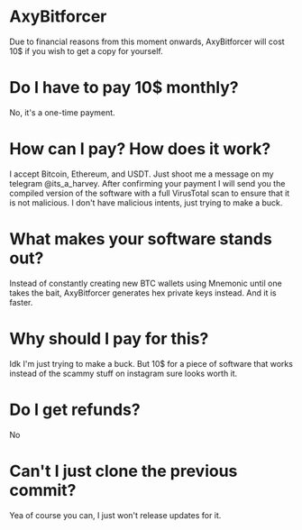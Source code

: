 # AxyBitforcer

Due to financial reasons from this moment onwards, AxyBitforcer will cost 10$ if you wish to get a copy for yourself.

# Do I have to pay 10$ monthly?
No, it's a one-time payment.

# How can I pay? How does it work?
I accept Bitcoin, Ethereum, and USDT. Just shoot me a message on my telegram @its_a_harvey. After confirming your payment I will send you the compiled version of the software with a full VirusTotal scan to ensure that it is not malicious. I don't have malicious intents, just trying to make a buck.

# What makes your software stands out?
Instead of constantly creating new BTC wallets using Mnemonic until one takes the bait, AxyBitforcer generates hex private keys instead. And it is faster.

# Why should I pay for this?
Idk I'm just trying to make a buck. But 10$ for a piece of software that works instead of the scammy stuff on instagram sure looks worth it.

# Do I get refunds?
No

# Can't I just clone the previous commit?
Yea of course you can, I just won't release updates for it. 
